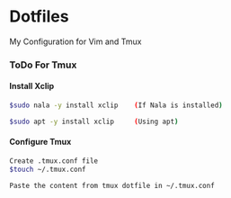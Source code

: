 # Dotfiles
My Configuration for Vim and Tmux


### ToDo For Tmux

#### Install Xclip
```sh
$sudo nala -y install xclip    (If Nala is installed)

$sudo apt -y install xclip     (Using apt)
```

#### Configure Tmux
```sh
Create .tmux.conf file
$touch ~/.tmux.conf

Paste the content from tmux dotfile in ~/.tmux.conf
```



